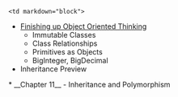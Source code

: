 	<td markdown="block">
* [Finishing up Object Oriented Thinking](slides/22/oop-thinking-conclusion.html)
	* Immutable Classes
	* Class Relationships
	* Primitives as Objects
	* BigInteger, BigDecimal
* Inheritance Preview
</td>
	<td markdown="block">
* __Chapter 11__ - Inheritance and Polymorphism
</td>
	<td markdown="block">
<!--
* [](assignments/.html)
-->
</td>
